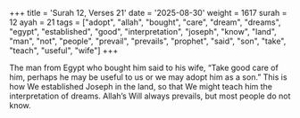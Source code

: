 +++
title = 'Surah 12, Verses 21'
date = '2025-08-30'
weight = 1617
surah = 12
ayah = 21
tags = ["adopt", "allah", "bought", "care", "dream", "dreams", "egypt", "established", "good", "interpretation", "joseph", "know", "land", "man", "not", "people", "prevail", "prevails", "prophet", "said", "son", "take", "teach", "useful", "wife"]
+++

The man from Egypt who bought him said to his wife, “Take good care of him, perhaps he may be useful to us or we may adopt him as a son.” This is how We established Joseph in the land, so that We might teach him the interpretation of dreams. Allah’s Will always prevails, but most people do not know.
